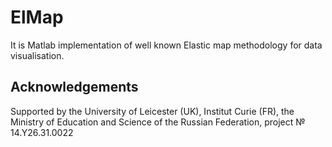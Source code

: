 # ElMap

It is Matlab implementation of well known Elastic map methodology for data visualisation. 

## Acknowledgements

Supported by the University of Leicester (UK), Institut Curie (FR), the Ministry of Education and Science of the Russian Federation, project № 14.Y26.31.0022
